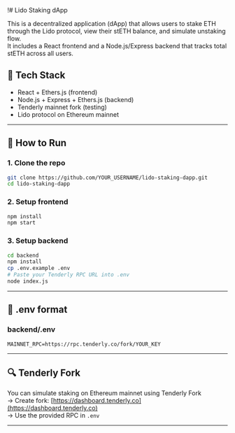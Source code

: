 !# Lido Staking dApp

This is a decentralized application (dApp) that allows users to stake ETH through the Lido protocol, view their stETH balance, and simulate unstaking flow.  
It includes a React frontend and a Node.js/Express backend that tracks total stETH across all users.

## 🧱 Tech Stack

- React + Ethers.js (frontend)
- Node.js + Express + Ethers.js (backend)
- Tenderly mainnet fork (testing)
- Lido protocol on Ethereum mainnet

---

## 🚀 How to Run

### 1. Clone the repo
```bash
git clone https://github.com/YOUR_USERNAME/lido-staking-dapp.git
cd lido-staking-dapp
```

### 2. Setup frontend
```bash
npm install
npm start
```

### 3. Setup backend
```bash
cd backend
npm install
cp .env.example .env
# Paste your Tenderly RPC URL into .env
node index.js
```

---

## 📄 .env format

### backend/.env
```
MAINNET_RPC=https://rpc.tenderly.co/fork/YOUR_KEY
```

---

## 🔍 Tenderly Fork

You can simulate staking on Ethereum mainnet using Tenderly Fork  
→ Create fork: [https://dashboard.tenderly.co](https://dashboard.tenderly.co)  
→ Use the provided RPC in `.env`

---
